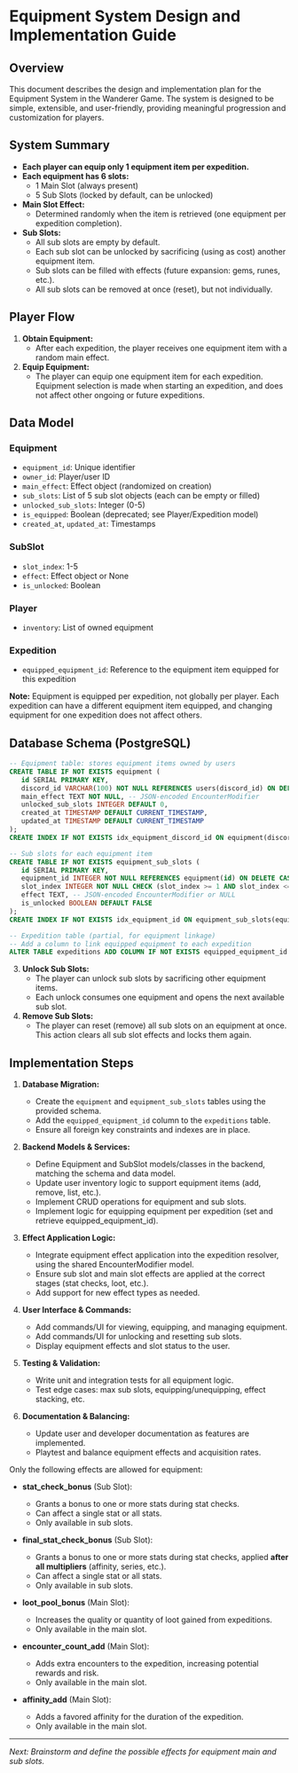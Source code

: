 # Equipment System Design and Implementation Guide

## Overview
This document describes the design and implementation plan for the Equipment System in the Wanderer Game. The system is designed to be simple, extensible, and user-friendly, providing meaningful progression and customization for players.

## System Summary
- **Each player can equip only 1 equipment item per expedition.**
- **Each equipment has 6 slots:**
  - 1 Main Slot (always present)
  - 5 Sub Slots (locked by default, can be unlocked)
- **Main Slot Effect:**
  - Determined randomly when the item is retrieved (one equipment per expedition completion).
- **Sub Slots:**
  - All sub slots are empty by default.
  - Each sub slot can be unlocked by sacrificing (using as cost) another equipment item.
  - Sub slots can be filled with effects (future expansion: gems, runes, etc.).
  - All sub slots can be removed at once (reset), but not individually.

## Player Flow
1. **Obtain Equipment:**
   - After each expedition, the player receives one equipment item with a random main effect.
2. **Equip Equipment:**
   - The player can equip one equipment item for each expedition. Equipment selection is made when starting an expedition, and does not affect other ongoing or future expeditions.
## Data Model

### Equipment
- `equipment_id`: Unique identifier
- `owner_id`: Player/user ID
- `main_effect`: Effect object (randomized on creation)
- `sub_slots`: List of 5 sub slot objects (each can be empty or filled)
- `unlocked_sub_slots`: Integer (0-5)
- `is_equipped`: Boolean (deprecated; see Player/Expedition model)
- `created_at`, `updated_at`: Timestamps

### SubSlot
- `slot_index`: 1-5
- `effect`: Effect object or None
- `is_unlocked`: Boolean

### Player
- `inventory`: List of owned equipment

### Expedition
- `equipped_equipment_id`: Reference to the equipment item equipped for this expedition

**Note:** Equipment is equipped per expedition, not globally per player. Each expedition can have a different equipment item equipped, and changing equipment for one expedition does not affect others.

## Database Schema (PostgreSQL)

```sql
-- Equipment table: stores equipment items owned by users
CREATE TABLE IF NOT EXISTS equipment (
   id SERIAL PRIMARY KEY,
   discord_id VARCHAR(100) NOT NULL REFERENCES users(discord_id) ON DELETE CASCADE,
   main_effect TEXT NOT NULL, -- JSON-encoded EncounterModifier
   unlocked_sub_slots INTEGER DEFAULT 0,
   created_at TIMESTAMP DEFAULT CURRENT_TIMESTAMP,
   updated_at TIMESTAMP DEFAULT CURRENT_TIMESTAMP
);
CREATE INDEX IF NOT EXISTS idx_equipment_discord_id ON equipment(discord_id);

-- Sub slots for each equipment item
CREATE TABLE IF NOT EXISTS equipment_sub_slots (
   id SERIAL PRIMARY KEY,
   equipment_id INTEGER NOT NULL REFERENCES equipment(id) ON DELETE CASCADE,
   slot_index INTEGER NOT NULL CHECK (slot_index >= 1 AND slot_index <= 5),
   effect TEXT, -- JSON-encoded EncounterModifier or NULL
   is_unlocked BOOLEAN DEFAULT FALSE
);
CREATE INDEX IF NOT EXISTS idx_equipment_id ON equipment_sub_slots(equipment_id);

-- Expedition table (partial, for equipment linkage)
-- Add a column to link equipped equipment to each expedition
ALTER TABLE expeditions ADD COLUMN IF NOT EXISTS equipped_equipment_id INTEGER REFERENCES equipment(id);
```
3. **Unlock Sub Slots:**
   - The player can unlock sub slots by sacrificing other equipment items.
   - Each unlock consumes one equipment and opens the next available sub slot.
4. **Remove Sub Slots:**
   - The player can reset (remove) all sub slots on an equipment at once. This action clears all sub slot effects and locks them again.



## Implementation Steps

1. **Database Migration:**
   - Create the `equipment` and `equipment_sub_slots` tables using the provided schema.
   - Add the `equipped_equipment_id` column to the `expeditions` table.
   - Ensure all foreign key constraints and indexes are in place.

2. **Backend Models & Services:**
   - Define Equipment and SubSlot models/classes in the backend, matching the schema and data model.
   - Update user inventory logic to support equipment items (add, remove, list, etc.).
   - Implement CRUD operations for equipment and sub slots.
   - Implement logic for equipping equipment per expedition (set and retrieve equipped_equipment_id).

3. **Effect Application Logic:**
   - Integrate equipment effect application into the expedition resolver, using the shared EncounterModifier model.
   - Ensure sub slot and main slot effects are applied at the correct stages (stat checks, loot, etc.).
   - Add support for new effect types as needed.

4. **User Interface & Commands:**
   - Add commands/UI for viewing, equipping, and managing equipment.
   - Add commands/UI for unlocking and resetting sub slots.
   - Display equipment effects and slot status to the user.

5. **Testing & Validation:**
   - Write unit and integration tests for all equipment logic.
   - Test edge cases: max sub slots, equipping/unequipping, effect stacking, etc.

6. **Documentation & Balancing:**
   - Update user and developer documentation as features are implemented.
   - Playtest and balance equipment effects and acquisition rates.


Only the following effects are allowed for equipment:

- **stat_check_bonus** (Sub Slot):
   - Grants a bonus to one or more stats during stat checks.
   - Can affect a single stat or all stats.
   - Only available in sub slots.

- **final_stat_check_bonus** (Sub Slot):
   - Grants a bonus to one or more stats during stat checks, applied **after all multipliers** (affinity, series, etc.).
   - Can affect a single stat or all stats.
   - Only available in sub slots.

- **loot_pool_bonus** (Main Slot):
   - Increases the quality or quantity of loot gained from expeditions.
   - Only available in the main slot.

- **encounter_count_add** (Main Slot):
   - Adds extra encounters to the expedition, increasing potential rewards and risk.
   - Only available in the main slot.

- **affinity_add** (Main Slot):
   - Adds a favored affinity for the duration of the expedition.
   - Only available in the main slot.

---

*Next: Brainstorm and define the possible effects for equipment main and sub slots.*

